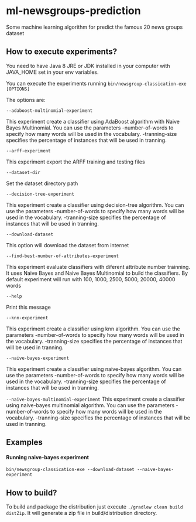 # ml-newsgroups-prediction
Some machine learning algorithm for predict the famous 20 news groups dataset

## How to execute experiments?

You need to have Java 8 JRE or JDK installed in your computer with JAVA_HOME set in your env variables.

You can execute the experiments running `bin/newsgroup-classication-exe [OPTIONS]`

The options are:

`--adaboost-multinomial-experiment`

This experiment create a classifier using AdaBoost algorithm with Naive Bayes Multinomial. You can use the parameters -number-of-words to specify how many words will be used in the vocabulary. -tranning-size specifies the percentage of  instances that will be used in tranning. 

`--arff-experiment`

This experiment export the ARFF training and testing files

`--dataset-dir`

Set the dataset directory path

`--decision-tree-experiment`

This experiment create a classifier using decision-tree algorithm. You can use the parameters -number-of-words to specify how many words will be used in the
vocabulary. -tranning-size specifies the percentage of instances that will be used in tranning.

`--download-dataset`

This option will download the dataset from internet

`--find-best-number-of-attributes-experiment`

This experiment evaluate classifiers with diferent attribute number trainning. It uses Naive Bayes and Naive Bayes Multinomial to build the classifiers. By
default experiment will run with 100, 1000, 2500, 5000, 20000, 40000 words

`--help`

Print this message

`--knn-experiment`

This experiment create a classifier using knn algorithm. You can use the parameters -number-of-words to specify how many words will be used in the vocabulary. -tranning-size specifies the percentage of instances that will be used in tranning.

`--naive-bayes-experiment`

This experiment create a classifier using naive-bayes algorithm. You can use the parameters -number-of-words to specify how many words will be used in the
vocabulary. -tranning-size specifies the percentage of instances that will be used in tranning.

`--naive-bayes-multinomial-experiment`
This experiment create a classifier using naive-bayes multinomial algorithm. You can use the parameters -number-of-words to specify how many words will be used in the vocabulary. -tranning-size specifies the percentage of instances that will be used in tranning.

## Examples

#### Running naive-bayes experiment
`bin/newsgroup-classication-exe --download-dataset --naive-bayes-experiment`

## How to build?

To build and package the distribution just execute `./gradlew clean build distZip`. It will generate a zip file in build/distribution directory. 
